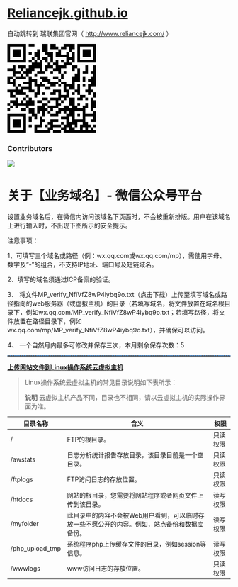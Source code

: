 # [Reliancejk.github.io](https://reliancehk.github.io/Web/)

自动跳转到 瑞联集团官网（ http://www.reliancejk.com/ ） 

<img src="https://raw.githubusercontent.com/RelianceHK/RelianceHK.github.io/master/qrcode.png?raw=true"/>

### Contributors

[![](https://camo.githubusercontent.com/665e81f281b143b7da39097165d7a141b08f7860/68747470733a2f2f6f70656e636f6c6c6563746976652e636f6d2f5253534875622f636f6e7472696275746f72732e7376673f77696474683d383930?width=890)](https://github.com/RelianceHK/RelianceHK.github.io/graphs/contributors)


# 关于【业务域名】- 微信公众号平台

设置业务域名后，在微信内访问该域名下页面时，不会被重新排版。用户在该域名上进行输入时，不出现下图所示的安全提示。

注意事项：

1、可填写三个域名或路径（例：wx.qq.com或wx.qq.com/mp），需使用字母、数字及“-”的组合，不支持IP地址、端口号及短链域名。

2、填写的域名须通过ICP备案的验证。

3、 将文件MP_verify_NfiVfZ8wP4iybq9o.txt（点击下载）上传至填写域名或路径指向的web服务器（或虚拟主机）的目录（若填写域名，将文件放置在域名根目录下，例如wx.qq.com/MP_verify_NfiVfZ8wP4iybq9o.txt；若填写路径，将文件放置在路径目录下，例如wx.qq.com/mp/MP_verify_NfiVfZ8wP4iybq9o.txt），并确保可以访问。

4、 一个自然月内最多可修改并保存三次，本月剩余保存次数：5

<hr style="height:1px;border:none;border-top:1px dashed #0066CC;">

[**上传网站文件到Linux操作系统云虚拟主机**](https://help.aliyun.com/knowledge_detail/36241.html)
> Linux操作系统云虚拟主机的常见目录说明如下表所示：
>
>  **说明** 云虚拟主机产品不同，目录也不相同，请以云虚拟主机的实际操作界面为准。

| **目录名称** | **含义** | **权限** |
| --- | --- | --- |
| / | FTP的根目录。 | 只读权限 |
| /awstats | 日志分析统计报告存放目录，该目录目前是一个空目录。 | 只读权限 |
| /ftplogs | FTP访问日志的存放位置。 | 只读权限 |
| /htdocs | 网站的根目录，您需要将网站程序或者网页文件上传到该目录。 | 读写权限 |
| /myfolder | 此目录中的内容不会被Web用户看到，可以临时存放一些不愿公开的内容。例如，站点备份和数据库备份。 | 读写权限 |
| /php_upload_tmp | 系统程序php上传缓存文件的目录，例如session等信息。 | 读写权限 |
| /wwwlogs | www访问日志的存放位置。 | 只读权限 |
